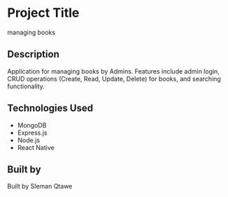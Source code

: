 # Project Title
managing books
## Description
Application for managing books by Admins. 
Features include admin login, CRUD operations (Create, Read, Update, Delete) for books,
and searching functionality.

## Technologies Used
- MongoDB
- Express.js
- Node.js
- React Native
## Built by
Built by Sleman Qtawe
